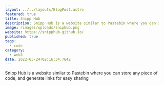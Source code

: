 ```yaml
---
layout: ../../layouts/BlogPost.astro
featured: true
title: Snipp Hub
description: Snipp Hub is a website similar to Pastebin where you can store any piece of code, and generate links for easy sharing
image: /images/uploads/sniphub.png
website: https://snipphub.github.io/
published: true
tags:
  - code
category:
  - web3
date: 2022-03-24T02:16:34.764Z
---
```


Snipp Hub is a website similar to Pastebin where you can store any piece of code, and generate links for easy sharing
